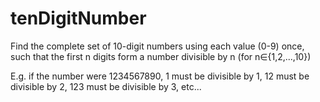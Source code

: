# tenDigitNumber

Find the complete set of 10-digit numbers using each value (0-9) once, such that the first n digits form a number divisible by n (for n∈{1,2,...,10})

E.g. if the number were 1234567890, 1 must be divisible by 1, 12 must be divisible by 2, 123 must be divisible by 3, etc...
